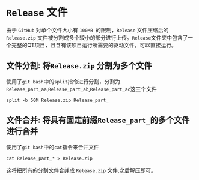 # `Release` 文件

由于 `GitHub` 对单个文件大小有 `100MB `的限制，`Release` 文件压缩后的`Release.zip` 文件被分割成多个较小的部分进行上传。`Release`文件夹中包含了一个完整的QT项目，且含有该项目运行所需要的驱动文件，可以直接运行。

## 文件分割: 将`Release.zip` 分割为多个文件

使用了`git bash`中的`split`指令进行分割，分割为`Release_part_aa`,`Release_part_ab`,`Release_part_ac`这三个文件

```
split -b 50M Release.zip Release_part_
```

## 文件合并: 将具有固定前缀`Release_part_`的多个文件进行合并

使用了`git bash`中的`cat`指令来合并文件

```
cat Release_part_* > Release.zip
```

这将把所有的分割文件合并成 `Release.zip` 文件,之后解压即可。
